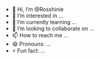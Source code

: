 - 👋 Hi, I’m @Rosshinie
- 👀 I’m interested in ...
- 🌱 I’m currently learning ...
- 💞️ I’m looking to collaborate on ...
- 📫 How to reach me ...
- 😄 Pronouns: ...
- ⚡ Fun fact: ...

<!---
Rosshinie/Rosshinie is a ✨ special ✨ repository because its `README.md` (this file) appears on your GitHub profile.
You can click the Preview link to take a look at your changes.
--->
